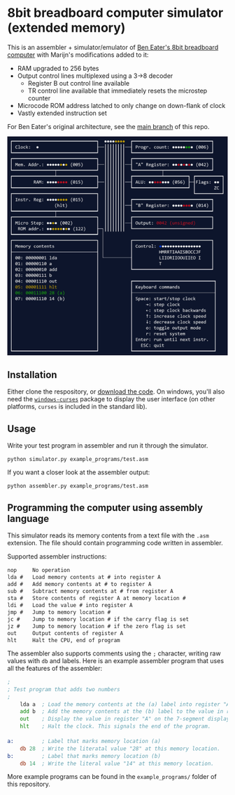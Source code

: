 8bit breadboard computer simulator (extended memory)
====================================================

This is an assembler + simulator/emulator of [Ben Eater's 8bit breadboard computer](https://www.youtube.com/playlist?list=PLowKtXNTBypGqImE405J2565dvjafglHU) with Marijn's modifications added to it:

 - RAM upgraded to 256 bytes
 - Output control lines multiplexed using a 3->8 decoder
   - Register B out control line available
   - TR control line available that immediately resets the microstep counter
 - Microcode ROM address latched to only change on down-flank of clock
 - Vastly extended instruction set

For Ben Eater's original architecture, see the [main branch](https://github.com/wmvanvliet/8bit/tree/main) of this repo.

<img alt="Screenshot of the simulator in action" src="screenshot.jpg" width="600">


Installation
------------
Either clone the respository, or [download the code](https://github.com/wmvanvliet/8bit/archive/refs/heads/main.zip). On windows, you'll also need the [`windows-curses`](https://pypi.org/project/windows-curses/) package to display the user interface (on other platforms, `curses` is included in the standard lib).

Usage
-----
Write your test program in assembler and run it through the simulator.
```
python simulator.py example_programs/test.asm
```

If you want a closer look at the assembler output:
```
python assembler.py example_programs/test.asm
```


Programming the computer using assembly language
------------------------------------------------

This simulator reads its memory contents from a text file with the `.asm` extension. The file should contain programming code written in assembler.

Supported assembler instructions:

```
nop     No operation
lda #   Load memory contents at # into register A
add #   Add memory contents at # to register A
sub #   Subtract memory contents at # from register A
sta #   Store contents of register A at memory location #
ldi #   Load the value # into register A
jmp #   Jump to memory location #
jc #    Jump to memory location # if the carry flag is set
jz #    Jump to memory location # if the zero flag is set
out     Output contents of register A
hlt     Halt the CPU, end of program
```

The assembler also supports comments using the `;` character, writing raw values with `db` and labels. Here is an example assembler program that uses all the features of the assembler:
```asm
;
; Test program that adds two numbers
;
	lda a  ; Load the memory contents at the (a) label into register "A".
	add b  ; Add the memory contents at the (b) label to the value in register "A".
	out    ; Display the value in register "A" on the 7-segment display.
	hlt    ; Halt the clock. This signals the end of the program.

a:         ; Label that marks memory location (a)
	db 28  ; Write the literatal value "28" at this memory location.
b:         ; Label that marks memory location (b)
	db 14  ; Write the literal value "14" at this memory location.
``` 

More example programs can be found in the `example_programs/` folder of this repository.
